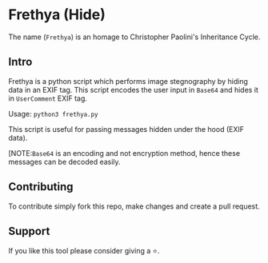 # Frethya (Hide)
The name (`Frethya`) is an homage to Christopher Paolini's Inheritance Cycle.

## Intro
Frethya is a python script which performs image stegnography by hiding data in an EXIF tag.
This script encodes the user input in `Base64` and hides it in `UserComment` EXIF tag.

Usage: `python3 frethya.py`

This script is useful for passing messages hidden under the hood (EXIF data).

[NOTE:`Base64` is an encoding and not encryption method, hence these messages can be decoded easily.

## Contributing

To contribute simply fork this repo, make changes and create a pull request.

## Support

If you like this tool please consider giving a :star:.
